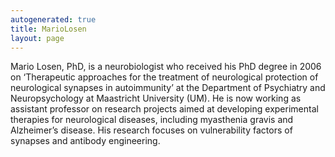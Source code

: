 ```yaml
---
autogenerated: true
title: MarioLosen
layout: page
---
```


Mario Losen, PhD, is a neurobiologist who received his PhD degree in
2006 on ‘Therapeutic approaches for the treatment of neurological
protection of neurological synapses in autoimmunity’ at the Department
of Psychiatry and Neuropsychology at Maastricht University (UM). He is
now working as assistant professor on research projects aimed at
developing experimental therapies for neurological diseases, including
myasthenia gravis and Alzheimer’s disease. His research focuses on
vulnerability factors of synapses and antibody engineering.
